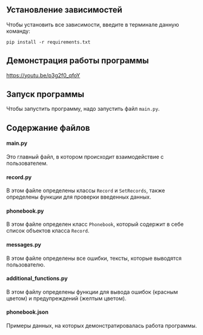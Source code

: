 ## Установление зависимостей
Чтобы установить все зависимости, введите в терминале данную команду:

`pip install -r requirements.txt`

## Демонстрация работы программы
https://youtu.be/p3g2f0_qfoY

## Запуск программы
Чтобы запустить программу, надо запустить файл `main.py`.

## Содержание файлов

#### main.py
Это главный файл, в котором происходит взаимодействие с пользователем.

#### record.py
В этом файле определены классы `Record` и `SetRecords`, также определены функции для проверки введенных данных.

#### phonebook.py
В этом файле определен класс `Phonebook`, который содержит в себе список объектов класса `Record`.

#### messages.py
В этом файле определены все ошибки, тексты, которые выводятся пользователю.

#### additional_functions.py
В этом файлу определены функции для вывода ошибок (красным цветом) и предупреждений (желтым цветом).

#### phonebook.json
Примеры данных, на которых демонстратировалась работа программы.
